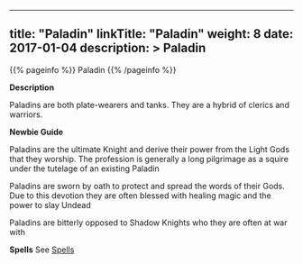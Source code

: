 
---
title: "Paladin"
linkTitle: "Paladin"
weight: 8
date: 2017-01-04
description: >
 Paladin
---

{{% pageinfo %}}
Paladin
{{% /pageinfo %}}

**Description**

Paladins are both plate-wearers and tanks. They are a hybrid of clerics and warriors. 

**Newbie Guide**

Paladins are the ultimate Knight and derive their power from the Light Gods that they worship. The profession is generally a long pilgrimage as a squire under the tutelage of an existing Paladin 

Paladins are sworn by oath to protect and spread the words of their Gods. Due to this devotion they are often blessed with healing magic and the power to slay Undead 

Paladins are bitterly opposed to Shadow Knights who they are often at war with

**Spells**
See [Spells](../../spells)   


